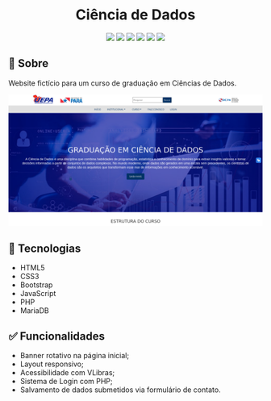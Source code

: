 <div align="center">
<h1>Ciência de Dados</h1>
  <img src="https://img.shields.io/badge/HTML5-E34F26?style=flat&logo=html5&logoColor=white">
  <img src="https://img.shields.io/badge/CSS3-1572B6?style=flat&logo=css3&logoColor=white">
  <img src="https://img.shields.io/badge/JavaScript-F7DF1E?style=flat&logo=javascript&logoColor=black">
  <img src="https://img.shields.io/badge/Bootstrap-563D7C?style=flat&logo=bootstrap&logoColor=white">  
  <img src="https://img.shields.io/badge/PHP-777BB4?style=flat&logo=php&logoColor=white">
  <img src="https://img.shields.io/badge/MariaDB-003545?style=flat&logo=mariadb&logoColor=white">
</div>

## 📘 Sobre

Website fictício para um curso de graduação em Ciências de Dados.

<img src="img/banner.png" alt="página inicial do site">

## 🔨 Tecnologias

- HTML5
- CSS3
- Bootstrap
- JavaScript
- PHP
- MariaDB

## ✅ Funcionalidades

- Banner rotativo na página inicial;
- Layout responsivo;
- Acessibilidade com VLibras;
- Sistema de Login com PHP;
- Salvamento de dados submetidos via formulário de contato.
